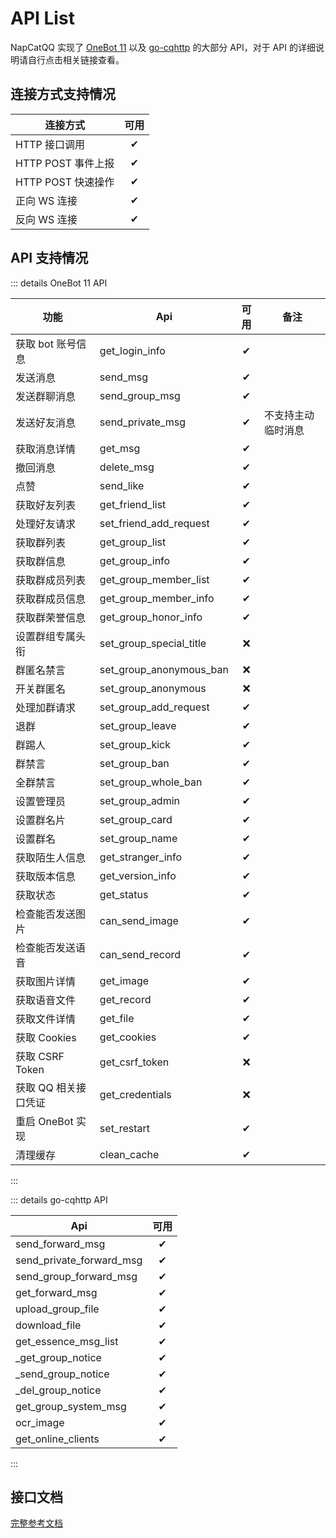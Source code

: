 # API List

NapCatQQ 实现了 [OneBot 11](https://11.onebot.dev/) 以及 [go-cqhttp](https://docs.go-cqhttp.org/api) 的大部分 API，对于 API 的详细说明请自行点击相关链接查看。

## 连接方式支持情况

| 连接方式           | 可用  |
| ------------------ | :---: |
| HTTP 接口调用      |   ✔   |
| HTTP POST 事件上报 |   ✔   |
| HTTP POST 快速操作 |   ✔   |
| 正向 WS 连接       |   ✔   |
| 反向 WS 连接       |   ✔   |

## API 支持情况

::: details OneBot 11 API

| 功能                 | Api                     | 可用  | 备注                   |
| -------------------- | ----------------------- | :---: | ---------------------- |
| 获取 bot 账号信息    | get_login_info          |   ✔   |                        |
| 发送消息             | send_msg                |   ✔   |                        |
| 发送群聊消息         | send_group_msg          |   ✔   |                        |
| 发送好友消息         | send_private_msg        |   ✔   | 不支持主动临时消息         |
| 获取消息详情         | get_msg                 |   ✔   |                        |
| 撤回消息             | delete_msg              |   ✔   |                        |
| 点赞                 | send_like               |   ✔   |                       |
| 获取好友列表         | get_friend_list         |   ✔   |                        |
| 处理好友请求         | set_friend_add_request  |   ✔   |                        |
| 获取群列表           | get_group_list          |   ✔   |                        |
| 获取群信息           | get_group_info          |   ✔   |                        |
| 获取群成员列表       | get_group_member_list   |   ✔   |                        |
| 获取群成员信息       | get_group_member_info   |   ✔   |                        |
| 获取群荣誉信息       | get_group_honor_info    |   ✔   |                        |
| 设置群组专属头衔     | set_group_special_title |   ❌   |                        |
| 群匿名禁言           | set_group_anonymous_ban |   ❌   |                        |
| 开关群匿名           | set_group_anonymous     |   ❌   |                        |
| 处理加群请求         | set_group_add_request   |   ✔   |                        |
| 退群                 | set_group_leave         |   ✔   |                        |
| 群踢人               | set_group_kick          |   ✔   |                        |
| 群禁言               | set_group_ban           |   ✔   |                        |
| 全群禁言             | set_group_whole_ban     |   ✔   |                        |
| 设置管理员           | set_group_admin         |   ✔   |                        |
| 设置群名片           | set_group_card          |   ✔   |                        |
| 设置群名             | set_group_name          |   ✔   |                        |
| 获取陌生人信息       | get_stranger_info       |   ✔   |                         |
| 获取版本信息         | get_version_info        |   ✔   |                        |
| 获取状态             | get_status              |   ✔   |                        |
| 检查能否发送图片     | can_send_image          |   ✔   |                        |
| 检查能否发送语音     | can_send_record         |   ✔   |                        |
| 获取图片详情         | get_image               |   ✔   |                        |
| 获取语音文件         | get_record              |   ✔   |                        |
| 获取文件详情         | get_file                |   ✔   |                        |
| 获取 Cookies         | get_cookies             |   ✔   |                        |
| 获取 CSRF Token      | get_csrf_token          |   ❌   |                        |
| 获取 QQ 相关接口凭证 | get_credentials         |   ❌   |                        |
| 重启 OneBot 实现     | set_restart             |   ✔   |                        |
| 清理缓存             | clean_cache             |   ✔   |                        |

:::

::: details go-cqhttp API

| Api                      | 可用  |
| ------------------------ | :---: |
| send_forward_msg         |   ✔   |
| send_private_forward_msg |   ✔   |
| send_group_forward_msg   |   ✔   |
| get_forward_msg          |   ✔   |
| upload_group_file        |   ✔   |
| download_file            |   ✔   |
| get_essence_msg_list     |   ✔   |
| _get_group_notice        |   ✔   |
| _send_group_notice       |   ✔   |
| _del_group_notice        |   ✔   |
| get_group_system_msg     |   ✔   |
| ocr_image                |   ✔   |
| get_online_clients       |   ✔   |

:::

## 接口文档
[完整参考文档](./NapCat.md)
